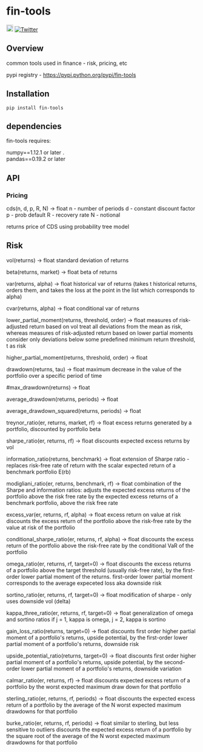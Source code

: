 # fin-tools  
<a href="https://badge.fury.io/py/fin-tools"><img src="https://badge.fury.io/py/fin-tools.svg" alt="PyPI version" height="18"></a>
[![Twitter](https://img.shields.io/twitter/url/https/pypi.python.org/pypi/fin-tools.svg?style=social)](https://twitter.com/intent/tweet?text=Wow:&url=https%3A%2F%2Fpypi.python.org%2Fpypi%2Ffin-tools)



Overview
--------
common tools used in finance - risk, pricing, etc

pypi registry - https://pypi.python.org/pypi/fin-tools


Installation
--------

```
pip install fin-tools
```

## dependencies

fin-tools requires:

numpy==1.12.1 or later .  
pandas==0.19.2 or later


## API

### Pricing

cds(n, d, p, R, N) -> float
n - number of periods
d - constant discount factor
p - prob default
R - recovery rate
N - notional

returns price of CDS using probability tree model

## Risk 

vol(returns) -> float
standard deviation of returns


beta(returns, market) -> float
beta of returns

var(returns, alpha) -> float
historical var of returns (takes t historical returns, orders them, and takes the loss at the point in the list which corresponds to alpha)


cvar(returns, alpha) -> float
conditional var of returns

lower_partial_moment(returns, threshold, order) -> float
measures of risk-adjusted return based on vol treat all deviations from the mean as risk, whereas measures of risk-adjusted return based on lower partial moments consider only deviations below some predefined minimum return threshold, t as risk

higher_partial_moment(returns, threshold, order) -> float


drawdown(returns, tau) -> float
maximum decrease in the value of the portfolio over a specific period of time


#max_drawdown(returns) -> float


average_drawdown(returns, periods) -> float


average_drawdown_squared(returns, periods) -> float


treynor_ratio(er, returns, market, rf) -> float
excess returns generated by a portfolio, discounted by portfolio beta


sharpe_ratio(er, returns, rf) -> float
discounts expected excess returns by vol


information_ratio(returns, benchmark) -> float
extension of Sharpe ratio - replaces risk-free rate of return with the scalar expected return of a benchmark portfolio E(rb)


modigliani_ratio(er, returns, benchmark, rf) -> float
combination of the Sharpe and information ratios: adjusts the expected excess returns of the portfolio above the risk free rate by the expected excess returns of a benchmark portfolio, above the risk free rate


excess_var(er, returns, rf, alpha) -> float
excess return on value at risk discounts the excess return of the portfolio above the risk-free rate by the value at risk of the portfolio


conditional_sharpe_ratio(er, returns, rf, alpha) -> float
discounts the excess return of the portfolio above the risk-free rate by the conditional VaR of the portfolio


omega_ratio(er, returns, rf, target=0) -> float
discounts the excess returns of a portfolio above the target threshold
(usually risk-free rate), by the first-order lower partial moment of the returns. first-order lower partial moment corresponds to the average expeceted loss aka downside risk


sortino_ratio(er, returns, rf, target=0) -> float
modification of sharpe - only uses downside vol (delta)


kappa_three_ratio(er, returns, rf, target=0) -> float
generalization of omega and sortino ratios
if j = 1, kappa is omega, j = 2, kappa is sortino


gain_loss_ratio(returns, target=0) -> float
discounts first order higher partial moment of a portfolio's returns, upside potential, by the first-order lower partial moment of a portfolio's returns, downside risk


upside_potential_ratio(returns, target=0) -> float
discounts first order higher partial moment of a portfolio's returns, upside potential, by the second-order lower partial moment of a portfolio's returns, downside variation


calmar_ratio(er, returns, rf) -> float
discounts expected excess return of a portfolio by the worst expected maximum draw down for that portfolio


sterling_ratio(er, returns, rf, periods) -> float
discounts the expected excess return of a portfolio by the average of the N worst expected maximum drawdowns for that portfolio


burke_ratio(er, returns, rf, periods) -> float
similar to sterling, but less sensitive to outliers discounts the expected excess return of a portfolio by the square root of the average of the N worst expected maximum drawdowns for that portfolio
